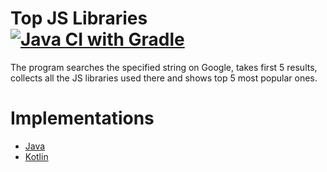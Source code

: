 # Top JS Libraries [![Java CI with Gradle](https://github.com/peshrus/top-js-libraries/actions/workflows/gradle.yml/badge.svg)](https://github.com/peshrus/top-js-libraries/actions/workflows/gradle.yml)

The program searches the specified string on Google, takes first 5 results, collects all the JS libraries used there and shows top 5 most popular ones.

# Implementations
- [Java](java/src/main/java/com/peshchuk/topjslibs)
- [Kotlin](kotlin/src/main/kotlin/com/peshchuk/topjslibs)
